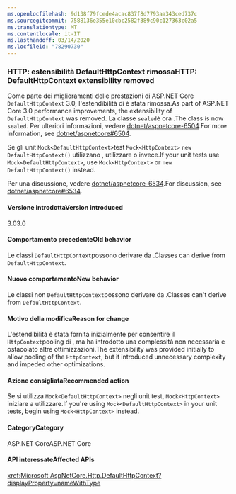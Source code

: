 ```yaml
---
ms.openlocfilehash: 9d138f79fcede4acac837f8d7793aa343ced737c
ms.sourcegitcommit: 7588136e355e10cbc2582f389c90c127363c02a5
ms.translationtype: MT
ms.contentlocale: it-IT
ms.lasthandoff: 03/14/2020
ms.locfileid: "78290730"
---
```

### <a name="http-defaulthttpcontext-extensibility-removed"></a><span data-ttu-id="40911-101">HTTP: estensibilità DefaultHttpContext rimossa</span><span class="sxs-lookup"><span data-stu-id="40911-101">HTTP: DefaultHttpContext extensibility removed</span></span>

<span data-ttu-id="40911-102">Come parte dei miglioramenti delle prestazioni di ASP.NET Core `DefaultHttpContext` 3.0, l'estendibilità di è stata rimossa.</span><span class="sxs-lookup"><span data-stu-id="40911-102">As part of ASP.NET Core 3.0 performance improvements, the extensibility of `DefaultHttpContext` was removed.</span></span> <span data-ttu-id="40911-103">La classe `sealed`è ora .</span><span class="sxs-lookup"><span data-stu-id="40911-103">The class is now `sealed`.</span></span> <span data-ttu-id="40911-104">Per ulteriori informazioni, vedere [dotnet/aspnetcore-6504](https://github.com/dotnet/aspnetcore/pull/6504).</span><span class="sxs-lookup"><span data-stu-id="40911-104">For more information, see [dotnet/aspnetcore#6504](https://github.com/dotnet/aspnetcore/pull/6504).</span></span>

<span data-ttu-id="40911-105">Se gli unit `Mock<DefaultHttpContext>`test `Mock<HttpContext>` `new DefaultHttpContext()` utilizzano , utilizzare o invece.</span><span class="sxs-lookup"><span data-stu-id="40911-105">If your unit tests use `Mock<DefaultHttpContext>`, use `Mock<HttpContext>` or `new DefaultHttpContext()` instead.</span></span>

<span data-ttu-id="40911-106">Per una discussione, vedere [dotnet/aspnetcore-6534](https://github.com/dotnet/aspnetcore/issues/6534).</span><span class="sxs-lookup"><span data-stu-id="40911-106">For discussion, see [dotnet/aspnetcore#6534](https://github.com/dotnet/aspnetcore/issues/6534).</span></span>

#### <a name="version-introduced"></a><span data-ttu-id="40911-107">Versione introdotta</span><span class="sxs-lookup"><span data-stu-id="40911-107">Version introduced</span></span>

<span data-ttu-id="40911-108">3.0</span><span class="sxs-lookup"><span data-stu-id="40911-108">3.0</span></span>

#### <a name="old-behavior"></a><span data-ttu-id="40911-109">Comportamento precedente</span><span class="sxs-lookup"><span data-stu-id="40911-109">Old behavior</span></span>

<span data-ttu-id="40911-110">Le classi `DefaultHttpContext`possono derivare da .</span><span class="sxs-lookup"><span data-stu-id="40911-110">Classes can derive from `DefaultHttpContext`.</span></span>

#### <a name="new-behavior"></a><span data-ttu-id="40911-111">Nuovo comportamento</span><span class="sxs-lookup"><span data-stu-id="40911-111">New behavior</span></span>

<span data-ttu-id="40911-112">Le classi non `DefaultHttpContext`possono derivare da .</span><span class="sxs-lookup"><span data-stu-id="40911-112">Classes can't derive from `DefaultHttpContext`.</span></span>

#### <a name="reason-for-change"></a><span data-ttu-id="40911-113">Motivo della modifica</span><span class="sxs-lookup"><span data-stu-id="40911-113">Reason for change</span></span>

<span data-ttu-id="40911-114">L'estendibilità è stata fornita inizialmente per consentire il `HttpContext`pooling di , ma ha introdotto una complessità non necessaria e ostacolato altre ottimizzazioni.</span><span class="sxs-lookup"><span data-stu-id="40911-114">The extensibility was provided initially to allow pooling of the `HttpContext`, but it introduced unnecessary complexity and impeded other optimizations.</span></span>

#### <a name="recommended-action"></a><span data-ttu-id="40911-115">Azione consigliata</span><span class="sxs-lookup"><span data-stu-id="40911-115">Recommended action</span></span>

<span data-ttu-id="40911-116">Se si utilizza `Mock<DefaultHttpContext>` negli unit test, `Mock<HttpContext>` iniziare a utilizzare.</span><span class="sxs-lookup"><span data-stu-id="40911-116">If you're using `Mock<DefaultHttpContext>` in your unit tests, begin using `Mock<HttpContext>` instead.</span></span>

#### <a name="category"></a><span data-ttu-id="40911-117">Category</span><span class="sxs-lookup"><span data-stu-id="40911-117">Category</span></span>

<span data-ttu-id="40911-118">ASP.NET Core</span><span class="sxs-lookup"><span data-stu-id="40911-118">ASP.NET Core</span></span>

#### <a name="affected-apis"></a><span data-ttu-id="40911-119">API interessate</span><span class="sxs-lookup"><span data-stu-id="40911-119">Affected APIs</span></span>

<xref:Microsoft.AspNetCore.Http.DefaultHttpContext?displayProperty=nameWithType>

<!--

#### Affected APIs

`T:Microsoft.AspNetCore.Http.DefaultHttpContext`

-->
